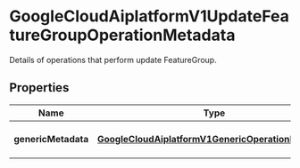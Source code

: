 

# GoogleCloudAiplatformV1UpdateFeatureGroupOperationMetadata

Details of operations that perform update FeatureGroup.

## Properties

| Name | Type | Description | Notes |
|------------ | ------------- | ------------- | -------------|
|**genericMetadata** | [**GoogleCloudAiplatformV1GenericOperationMetadata**](GoogleCloudAiplatformV1GenericOperationMetadata.md) | Operation metadata for FeatureGroup. |  [optional] |



